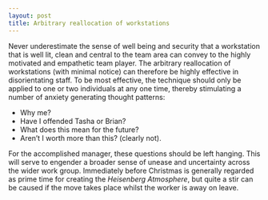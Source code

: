 ```yaml
---
layout: post
title: Arbitrary reallocation of workstations
---
```


Never underestimate the sense of well being and security that a workstation that is well lit, clean and central to the team area can convey to the highly motivated and empathetic team player.  The arbitrary reallocation of workstations (with minimal notice) can therefore be highly effective in disorientating staff.  To be most effective, the technique should only be applied to one or two individuals at any one time, thereby stimulating a number of anxiety generating thought patterns:

* Why me?
* Have I offended Tasha or Brian? 
* What does this mean for the future? 
* Aren’t I worth more than this? (clearly not).  

For the accomplished manager, these questions should be left hanging.  This will serve to engender a broader sense of unease and uncertainty across the wider work group.  Immediately before Christmas is generally regarded as prime time for creating the *Heisenberg Atmosphere*, but quite a stir can be caused if the move takes place whilst the worker is away on leave.
